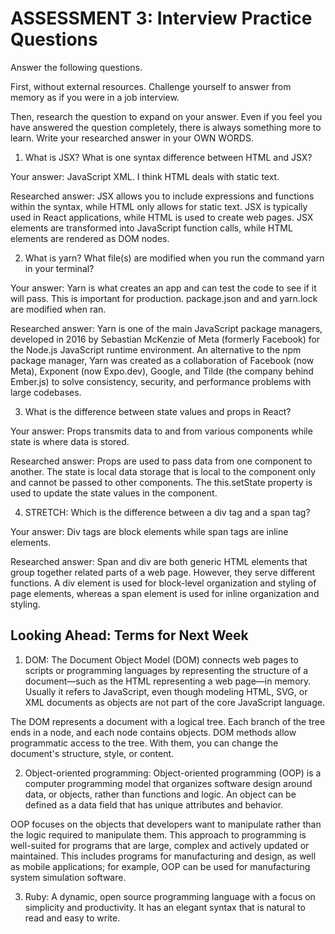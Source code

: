 # ASSESSMENT 3: Interview Practice Questions

Answer the following questions.

First, without external resources. Challenge yourself to answer from memory as if you were in a job interview.

Then, research the question to expand on your answer. Even if you feel you have answered the question completely, there is always something more to learn. Write your researched answer in your OWN WORDS.

1. What is JSX? What is one syntax difference between HTML and JSX?

Your answer: JavaScript XML. I think HTML deals with static text.

Researched answer: JSX allows you to include expressions and functions within the syntax, while HTML only allows for static text. JSX is typically used in React applications, while HTML is used to create web pages. JSX elements are transformed into JavaScript function calls, while HTML elements are rendered as DOM nodes.

2. What is yarn? What file(s) are modified when you run the command yarn in your terminal?

Your answer: Yarn is what creates an app and can test the code to see if it will pass. This is important for production. package.json and and yarn.lock are modified when ran. 

Researched answer: Yarn is one of the main JavaScript package managers, developed in 2016 by Sebastian McKenzie of Meta (formerly Facebook) for the Node.js JavaScript runtime environment. An alternative to the npm package manager, Yarn was created as a collaboration of Facebook (now Meta), Exponent (now Expo.dev), Google, and Tilde (the company behind Ember.js) to solve consistency, security, and performance problems with large codebases.

3. What is the difference between state values and props in React?

Your answer: Props transmits data to and from various components while state is where data is stored.

Researched answer: Props are used to pass data from one component to another.
The state is local data storage that is local to the component only and cannot be passed to other components.
The this.setState property is used to update the state values in the component.

4. STRETCH: Which is the difference between a div tag and a span tag?

Your answer: Div tags are block elements while span tags are inline elements.

Researched answer: Span and div are both generic HTML elements that group together related parts of a web page. However, they serve different functions. A div element is used for block-level organization and styling of page elements, whereas a span element is used for inline organization and styling.

## Looking Ahead: Terms for Next Week

1. DOM: The Document Object Model (DOM) connects web pages to scripts or programming languages by representing the structure of a document—such as the HTML representing a web page—in memory. Usually it refers to JavaScript, even though modeling HTML, SVG, or XML documents as objects are not part of the core JavaScript language.

The DOM represents a document with a logical tree. Each branch of the tree ends in a node, and each node contains objects. DOM methods allow programmatic access to the tree. With them, you can change the document's structure, style, or content.

2. Object-oriented programming: Object-oriented programming (OOP) is a computer programming model that organizes software design around data, or objects, rather than functions and logic. An object can be defined as a data field that has unique attributes and behavior.

OOP focuses on the objects that developers want to manipulate rather than the logic required to manipulate them. This approach to programming is well-suited for programs that are large, complex and actively updated or maintained. This includes programs for manufacturing and design, as well as mobile applications; for example, OOP can be used for manufacturing system simulation software.

3. Ruby: A dynamic, open source programming language with a focus on simplicity and productivity. It has an elegant syntax that is natural to read and easy to write.
